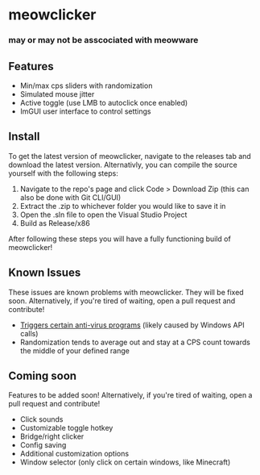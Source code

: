 # meowclicker
### may or may not be asscociated with meowware

## Features
- Min/max cps sliders with randomization
- Simulated mouse jitter
- Active toggle (use LMB to autoclick once enabled)
- ImGUI user interface to control settings

## Install
To get the latest version of meowclicker, navigate to the releases tab and download the latest version.
Alternativly, you can compile the source yourself with the following steps:

1. Navigate to the repo's page and click Code > Download Zip (this can also be done with Git CLI/GUI)
2. Extract the .zip to whichever folder you would like to save it in
3. Open the .sln file to open the Visual Studio Project
4. Build as Release/x86

After following these steps you will have a fully functioning build of meowclicker!

## Known Issues
These issues are known problems with meowclicker. They will be fixed soon.
Alternatively, if you're tired of waiting, open a pull request and contribute!

- [Triggers certain anti-virus programs](https://www.virustotal.com/gui/file/b4afef03df82fd9ae2ec34ced99635c9d8561d288996ac50b8135ab803b912ed?nocache=1) (likely caused by Windows API calls)
- Randomization tends to average out and stay at a CPS count towards the middle of your defined range

## Coming soon
Features to be added soon!
Alternatively, if you're tired of waiting, open a pull request and contribute!

- Click sounds
- Customizable toggle hotkey
- Bridge/right clicker
- Config saving
- Additional customization options
- Window selector (only click on certain windows, like Minecraft)
